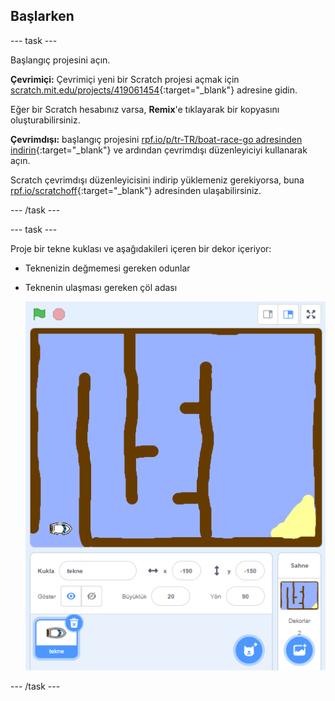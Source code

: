 ## Başlarken

--- task ---

Başlangıç projesini açın.

**Çevrimiçi:** Çevrimiçi yeni bir Scratch projesi açmak için [scratch.mit.edu/projects/419061454](https://scratch.mit.edu/projects/419061454){:target="_blank"} adresine gidin.

Eğer bir Scratch hesabınız varsa, **Remix**'e tıklayarak bir kopyasını oluşturabilirsiniz.

**Çevrimdışı:** başlangıç projesini [rpf.io/p/tr-TR/boat-race-go adresinden indirin](http://rpf.io/p/tr-TR/boat-race-go){:target="_blank"} ve ardından çevrimdışı düzenleyiciyi kullanarak açın.

Scratch çevrimdışı düzenleyicisini indirip yüklemeniz gerekiyorsa, buna [rpf.io/scratchoff](http://rpf.io/scratchoff){:target="_blank"} adresinden ulaşabilirsiniz.

--- /task ---

--- task ---

Proje bir tekne kuklası ve aşağıdakileri içeren bir dekor içeriyor:

- Teknenizin değmemesi gereken odunlar
- Teknenin ulaşması gereken çöl adası
    
    ![ekran alıntısı](images/boat-starter.png)

--- /task ---